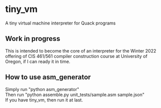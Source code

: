 # tiny_vm
A tiny virtual machine interpreter for Quack programs

## Work in progress

This is intended to become the core of an interpreter for the Winter 2022
offering of CIS 461/561 compiler construction course at University of Oregon, 
if I can ready it in time. 

## How to use asm_generator

Simply run "python asm_generator"<br />
Then run "python assemble.py unit_tests/sample.asm sample.json"<br />
If you have tiny_vm, then run it at last.
